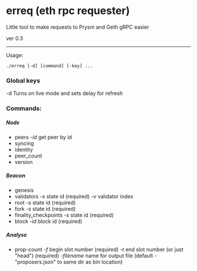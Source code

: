 # erreq (eth rpc requester)

Little tool to make requests to Prysm and Geth gRPC easier

ver 0.3

---

Usage:

```
./erreq [-d] [command] [-key] ...
```

### Global keys

-d  Turns on live mode and sets delay for refresh

### Commands:

##### Node

* peers
  *-id*    get peer by id
* syncing
* identity
* peer_count
* version

##### Beacon

* genesis
* validators
  *-s*     state id (required)
  *-v*      validator index
* root
  *-s*     state id (required)
* fork
  *-s*     state id (required)
* finality_checkpoints
  *-s*     state id (required)
* block
  *-id*     block id (required)

##### Analyse

* prop-count
  *-f*     begin slot number (required)
  *-t*       end slot number (or just "head") (required)
  *-filename*     name for output file (default - "proposers.json" to same dir as bin location)
